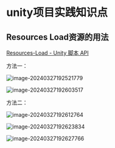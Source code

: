# unity项目实践知识点

## Resources Load资源的用法

[Resources-Load - Unity 脚本 API](https://docs.unity.cn/cn/2019.3/ScriptReference/Resources.Load.html)

方法一：

![image-20240327192521779](https://cdn.jsdelivr.net/gh/Disjoint3/ImgHost@main/HisPic/MyNotes_unityProjectPracticeimage-20240327192521779.png)

![image-20240327192603517](https://cdn.jsdelivr.net/gh/Disjoint3/ImgHost@main/HisPic/MyNotes_unityProjectPracticeimage-20240327192603517.png)

方法二：

![image-20240327192612764](https://cdn.jsdelivr.net/gh/Disjoint3/ImgHost@main/HisPic/MyNotes_unityProjectPracticeimage-20240327192612764.png)

![image-20240327192623834](https://cdn.jsdelivr.net/gh/Disjoint3/ImgHost@main/HisPic/MyNotes_unityProjectPracticeimage-20240327192623834.png)

![image-20240327192627766](https://cdn.jsdelivr.net/gh/Disjoint3/ImgHost@main/HisPic/MyNotes_unityProjectPracticeimage-20240327192627766.png)



